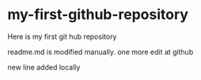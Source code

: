# my-first-github-repository
Here is my first git hub repository

readme.md is modified manually. one more edit at github

new line added locally